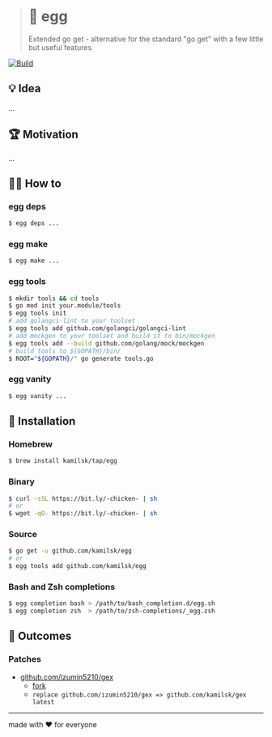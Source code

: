 > # 🐣 egg
>
> Extended go get - alternative for the standard "go get" with a few little but useful features.

[![Build][build.icon]][build.page]

## 💡 Idea

...

## 🏆 Motivation

...

## 🤼‍♂️ How to

### egg deps

```bash
$ egg deps ...
```

### egg make

```bash
$ egg make ...
```

### egg tools

```bash
$ mkdir tools && cd tools
$ go mod init your.module/tools
$ egg tools init
# add golangci-lint to your toolset
$ egg tools add github.com/golangci/golangci-lint
# add mockgen to your toolset and build it to bin/mockgen
$ egg tools add --build github.com/golang/mock/mockgen
# build tools to ${GOPATH}/bin/
$ ROOT="${GOPATH}/" go generate tools.go
```

### egg vanity

```bash
$ egg vanity ...
```

## 🧩 Installation

### Homebrew

```bash
$ brew install kamilsk/tap/egg
```

### Binary

```bash
$ curl -sSL https://bit.ly/-chicken- | sh
# or
$ wget -qO- https://bit.ly/-chicken- | sh
```

### Source

```bash
$ go get -u github.com/kamilsk/egg
# or
$ egg tools add github.com/kamilsk/egg
```

### Bash and Zsh completions

```bash
$ egg completion bash > /path/to/bash_completion.d/egg.sh
$ egg completion zsh  > /path/to/zsh-completions/_egg.zsh
```

## 🤲 Outcomes

### Patches

- [github.com/izumin5210/gex](https://github.com/izumin5210/gex)
  - [fork](https://github.com/izumin5210/gex/compare/master...kamilsk:extended)
  - `replace github.com/izumin5210/gex => github.com/kamilsk/gex latest`

---

made with ❤️ for everyone

[build.icon]:       https://travis-ci.org/kamilsk/egg.svg?branch=master
[build.page]:       https://travis-ci.org/kamilsk/egg

[promo.page]:       https://github.com/kamilsk/egg
